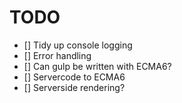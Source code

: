 # TODO
- [] Tidy up console logging
- [] Error handling
- [] Can gulp be written with ECMA6?
- [] Servercode to ECMA6
- [] Serverside rendering?
